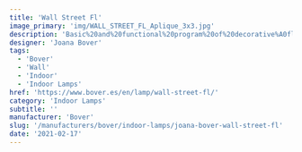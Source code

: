 ```yaml
---
title: 'Wall Street Fl'
image_primary: 'img/WALL_STREET_FL_Aplique_3x3.jpg'
description: 'Basic%20and%20functional%20program%20of%20decorative%A0fluorescent%20wall%20lamps%20which%20incorporate%20an%A0optimal%20beam%20light%20diffusion%2C%20manually%A0manufactures%20with%20translucent%20ribbon%20or%20cotton%A0fabric.%20Available%20in%20different%20measures%20for%20domestic%A0or%20public%20spaces%20according%20to%20customer%20needs.%0A%0A'
designer: 'Joana Bover'
tags:
  - 'Bover'
  - 'Wall'
  - 'Indoor'
  - 'Indoor Lamps'
href: 'https://www.bover.es/en/lamp/wall-street-fl/'
category: 'Indoor Lamps'
subtitle: ''
manufacturer: 'Bover'
slug: '/manufacturers/bover/indoor-lamps/joana-bover-wall-street-fl'
date: '2021-02-17'
---
```

